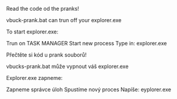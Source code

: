 Read the code od the pranks!

vbuck-prank.bat can trun off your explorer.exe

To start explorer.exe:

Trun on TASK MANAGER
Start new process
Type in: explorer.exe


Přečtěte si kód u prank souborů!

vbucks-prank.bat může vypnout váš explorer.exe

Explorer.exe zapneme:

Zapneme správce úloh
Spustíme nový proces
Napíše: eyplorer.exe

